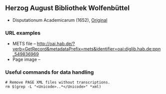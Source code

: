 ## Herzog August Bibliothek Wolfenbüttel

* Disputationum Academicarum (1652), [Original](http://nbn-resolving.de/urn/resolver.pl?urn=urn:nbn:de:gbv:23-drucke/li-1876-12)

### URL examples

* METS file – http://oai.hab.de/?verb=GetRecord&metadataPrefix=mets&identifier=oai:diglib.hab.de:ppn_549836969
* Page image –

### Useful commands for data handling

```
# Remove PAGE XML files without transcriptions.
rm $(grep -L "<Unicode>..*</Unicode>" *xml)
```

